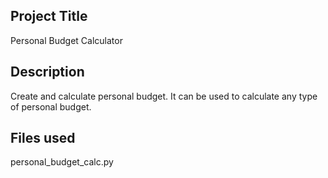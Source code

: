 ## Project Title
Personal Budget Calculator

## Description
Create and calculate personal budget. It can be used to calculate any type of personal budget.

## Files used
personal_budget_calc.py

